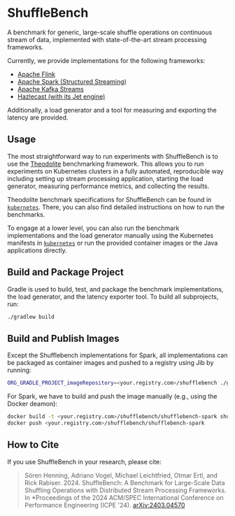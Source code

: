 # ShuffleBench

A benchmark for generic, large-scale shuffle operations on continuous stream of data, implemented with state-of-the-art stream processing frameworks.

Currently, we provide implementations for the following frameworks:

* [Apache Flink](https://flink.apache.org/)
* [Apache Spark (Structured Streaming)](https://spark.apache.org/)
* [Apache Kafka Streams](https://kafka.apache.org/documentation/streams/)
* [Hazlecast (with its Jet engine)](https://hazelcast.com/)

Additionally, a load generator and a tool for measuring and exporting the latency are provided.

## Usage

The most straightforward way to run experiments with ShuffleBench is to use the [Theodolite](https://www.theodolite.rocks/) benchmarking framework.
This allows you to run experiments on Kubernetes clusters in a fully automated, reproducible way including setting up stream processing application, starting the load generator, measuring performance metrics, and collecting the results.

Theodolite benchmark specifications for ShuffleBench can be found in [`kubernetes`](kubernetes). There, you can also find detailed instructions on how to run the benchmarks.

To engage at a lower level, you can also run the benchmark implementations and the load generator manually using the Kubernetes manifests in [`kubernetes`](kubernetes) or run the provided container images or the Java applications directly.

## Build and Package Project

Gradle is used to build, test, and package the benchmark implementations, the load generator, and the latency exporter tool.
To build all subprojects, run:

```sh
./gradlew build
```

## Build and Publish Images

Except the Shufflebench implementations for Spark, all implementations can be packaged as container images and pushed to a registry using Jib by running:

```sh
ORG_GRADLE_PROJECT_imageRepository=<your.registry.com>/shufflebench ./gradlew jib
```

For Spark, we have to build and push the image manually (e.g., using the Docker deamon):

```sh
docker build -t <your.registry.com>/shufflebench/shufflebench-spark shuffle-spark/
docker push <your.registry.com>/shufflebench/shufflebench-spark
```

## How to Cite

If you use ShuffleBench in your research, please cite:

> Sören Henning, Adriano Vogel, Michael Leichtfried, Otmar Ertl, and Rick Rabiser. 2024. ShuffleBench: A Benchmark for Large-Scale Data Shuffling Operations with Distributed Stream Processing Frameworks. In *Proceedings of the 2024 ACM/SPEC International Conference on Performance Engineering (ICPE '24). [arXiv:2403.04570](
https://doi.org/10.48550/arXiv.2403.04570) <!-- DOI: [10.1145/3629526.3645036](https://doi.org/10.1145/3629526.3645036) -->


